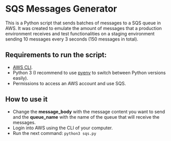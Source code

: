 # SQS Messages Generator
This is a Python script that sends batches of messages to a SQS queue in AWS. It was created to emulate the amount of messages that a production environment receives and test functionalities on a staging environment sending 10 messages every 3 seconds (150 messages in total).

## Requirements to run the script:
- [AWS CLI](https://docs.aws.amazon.com/cli/latest/userguide/getting-started-install.html).
- Python 3 (I recommend to use [pyenv](https://github.com/pyenv/pyenv) to switch between Python versions easily).
- Permissions to access an AWS account and use SQS.

## How to use it
- Change the **message_body** with the message content you want to send and the **queue_name** with the name of the queue that will receive the messages.
- Login into AWS using the CLI of your computer.
- Run the next command: 
```python3 sqs.py```
